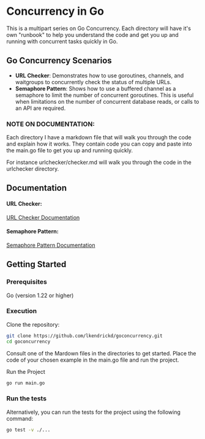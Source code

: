 # Concurrency in Go

This is a multipart series on Go Concurrency. Each directory will have it's own "runbook" to help you understand the code and get you up and running with concurrent tasks quickly in Go.

## Go Concurrency Scenarios
- **URL Checker**: Demonstrates how to use goroutines, channels, and waitgroups to concurrently check the status of multiple URLs.
- **Semaphore Pattern**: Shows how to use a buffered channel as a semaphore to limit the number of concurrent goroutines. This is useful when limitations on the number of concurrent database reads, or calls to an API are required. 

### NOTE ON DOCUMENTATION:
Each directory I have a markdown file that will walk you through the code and explain how it works. They contain code you can copy and paste into the main.go file to get you up and running quickly.

For instance urlchecker/checker.md will walk you through the code in the urlchecker directory.

## Documentation
#### URL Checker:
[URL Checker Documentation](./urlchecker/checker.md)
#### Semaphore Pattern:
[Semaphore Pattern Documentation](./semaphore/semaphore.md)


## Getting Started

### Prerequisites
Go (version 1.22 or higher)

### Execution
Clone the repository:

```bash
git clone https://github.com/lkendrickd/goconcurrency.git
cd goconcurrency
```

Consult one of the Mardown files in the directories to get started. Place the code of your chosen example in the main.go file and run the project.

Run the Project
```bash
go run main.go
```

### Run the tests
Alternatively, you can run the tests for the project using the following command:

```bash
go test -v ./...
```
